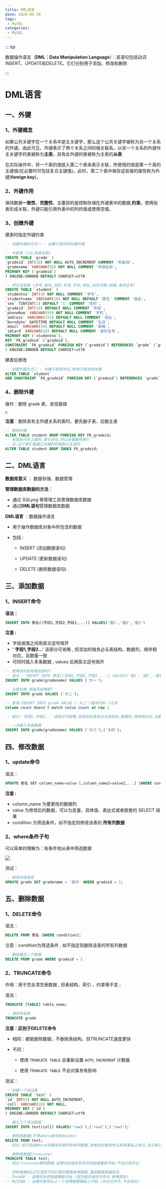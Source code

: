 ```yaml
---
title: DML语言
date: 2020-05-20
tags: 
 - MySQL
categories:
 - MySQL
---
```


::: tip

数据操作语言（**DML：Data Manipulation Language**）：其语句包括动词INSERT、UPDATE和DELETE。它们分别用于添加、修改和删除

:::

# DML语言

## 一、外键

### 1、外键概念

如果公共关键字在一个关系中是主关键字，那么这个公共关键字被称为另一个关系的外键。由此可见，外键表示了两个关系之间的相关联系。以另一个关系的外键作主关键字的表被称为**主表**，具有此外键的表被称为主表的**从表**

在实际操作中，将一个表的值放入第二个表来表示关联，所使用的值是第一个表的主键值(在必要时可包括复合主键值)。此时，第二个表中保存这些值的属性称为外键(**foreign key**)。

### 2、外键作用

保持数据**一致性**，**完整性**，主要目的是控制存储在外键表中的数据,**约束**。使两张表形成关联，外键只能引用外表中的列的值或使用空值。

### 3、创建外键

建表时指定外键约束

```sql
-- 创建外键的方式一 : 创建子表同时创建外键

-- 年级表 (id\年级名称)
CREATE TABLE `grade` (
`gradeid` INT(10) NOT NULL AUTO_INCREMENT COMMENT '年级ID',
`gradename` VARCHAR(50) NOT NULL COMMENT '年级名称',
PRIMARY KEY (`gradeid`)
) ENGINE=INNODB DEFAULT CHARSET=utf8

-- 学生信息表 (学号,姓名,性别,年级,手机,地址,出生日期,邮箱,身份证号)
CREATE TABLE `student` (
`studentno` INT(4) NOT NULL COMMENT '学号',
`studentname` VARCHAR(20) NOT NULL DEFAULT '匿名' COMMENT '姓名',
`sex` TINYINT(1) DEFAULT '1' COMMENT '性别',
`gradeid` INT(10) DEFAULT NULL COMMENT '年级',
`phoneNum` VARCHAR(50) NOT NULL COMMENT '手机',
`address` VARCHAR(255) DEFAULT NULL COMMENT '地址',
`borndate` DATETIME DEFAULT NULL COMMENT '生日',
`email` VARCHAR(50) DEFAULT NULL COMMENT '邮箱',
`idCard` VARCHAR(18) DEFAULT NULL COMMENT '身份证号',
PRIMARY KEY (`studentno`),
KEY `FK_gradeid` (`gradeid`),
CONSTRAINT `FK_gradeid` FOREIGN KEY (`gradeid`) REFERENCES `grade` (`gradeid`)
) ENGINE=INNODB DEFAULT CHARSET=utf8
```

建表后修改

```sql
-- 创建外键方式二 : 创建子表完毕后,修改子表添加外键
ALTER TABLE `student`
ADD CONSTRAINT `FK_gradeid` FOREIGN KEY (`gradeid`) REFERENCES `grade` (`gradeid`);
```

### 4、删除外键

操作：删除 grade 表，发现报错

<img src="./assets/201.png" style="zoom:50%;" />

**注意**：删除具有主外键关系的表时，要先删子表，后删主表

```sql
-- 删除外键
ALTER TABLE student DROP FOREIGN KEY FK_gradeid;
-- 发现执行完上面的,索引还在,所以还要删除索引
-- 注:这个索引是建立外键的时候默认生成的
ALTER TABLE student DROP INDEX FK_gradeid;
```

## 二、DML语言

**数据库意义** ： 数据存储、数据管理

**管理数据库数据的方法：**

- 通过 SQLyog 等管理工具管理数据库数据
- 通过**DML语句**管理数据库数据

**DML语言**  ：数据操作语言

- 用于操作数据库对象中所包含的数据

- 包括 :

  - INSERT (添加数据语句)

  - UPDATE (更新数据语句)
  - DELETE (删除数据语句)


## 三、添加数据

### 1、INSERT命令

**语法：**

```sql
INSERT INTO 表名[(字段1,字段2,字段3,...)] VALUES('值1','值2','值3')
```

**注意 :** 

- 字段或值之间用英文逗号隔开
- **' 字段1,字段2...'** 该部分可省略 , 但添加的值务必与表结构，数据列，顺序相对应，且数量一致
- 可同时插入多条数据 , values 后用英文逗号隔开

```sql
-- 使用语句如何增加语句?
-- 语法 : INSERT INTO 表名[(字段1,字段2,字段3,...)] VALUES('值1','值2','值3')
INSERT INTO grade(gradename) VALUES ('大一');

-- 主键自增,那能否省略呢?
INSERT INTO grade VALUES ('大二');

-- 查询:INSERT INTO grade VALUE ('大二')错误代码：1136
Column count doesn`t match value count at row 1

-- 结论:'字段1,字段2...'该部分可省略,但添加的值务必与表结构,数据列,顺序相对应,且数量一致.

-- 一次插入多条数据
INSERT INTO grade(gradename) VALUES ('大三'),('大四');
```

## 四、修改数据

### 1、update命令

语法：

```sql
UPDATE 表名 SET column_name=value [,column_name2=value2,...] [WHERE condition];
```

**注意 :** 

- column_name 为要更改的数据列
- value 为修改后的数据，可以为变量、具体值、表达式或者嵌套的 SELECT 结果
- condition 为筛选条件，如不指定则修改该表的 **所有列数据**

### 2、where条件子句

可以简单的理解为：有条件地从表中筛选数据

![](./assets/233.png)

测试：

```sql
-- 修改年级信息
UPDATE grade SET gradename = '高中' WHERE gradeid = 1;
```

## 五、删除数据

### 1、DELETE命令

语法：

```sql
DELETE FROM 表名 [WHERE condition];
```

注意：condition为筛选条件 , 如不指定则删除该表的所有列数据

```sql
-- 删除最后一个数据
DELETE FROM grade WHERE gradeid = 5
```

### 2、TRUNCATE命令

作用：用于完全清空表数据 , 但表结构、索引 、约束等不变 ;

语法：

```sql
TRUNCATE [TABLE] table_name;

-- 清空年级表
TRUNCATE grade
```

**注意：区别于DELETE命令**

- 相同：都能删除数据，不删除表结构，但TRUNCATE速度更快

- 不同：

  - 使用 `TRUNCATE TABLE` 会重新设置 `AUTO_INCREMENT` 计数器

  - 使用 `TRUNCATE TABLE` 不会对事务有影响


测试：

```sql
-- 创建一个测试表
CREATE TABLE `test` (
`id` INT(4) NOT NULL AUTO_INCREMENT,
`coll` VARCHAR(20) NOT NULL,
PRIMARY KEY (`id`)
) ENGINE=INNODB DEFAULT CHARSET=utf8

-- 插入几个测试数据
INSERT INTO test(coll) VALUES('row1'),('row2'),('row3');

-- 删除表数据(不带where条件的delete)
DELETE FROM test;
-- 结论:如不指定Where则删除该表的所有列数据,自增当前值依然从原来基础上进行,会记录日志.

-- 删除表数据(truncate)
TRUNCATE TABLE test;
-- 结论:truncate删除数据,自增当前值会恢复到初始值重新开始;不会记录日志.

-- 同样使用DELETE清空不同引擎的数据库表数据.重启数据库服务后
-- InnoDB : 自增列从初始值重新开始 (因为是存储在内存中,断电即失)
-- MyISAM : 自增列依然从上一个自增数据基础上开始 (存在文件中,不会丢失)
```
